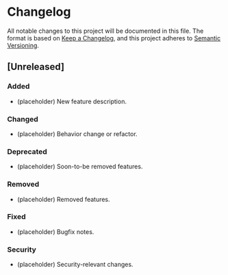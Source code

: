 # Changelog
All notable changes to this project will be documented in this file.
The format is based on [Keep a Changelog](https://keepachangelog.com/en/1.1.0/),
and this project adheres to [Semantic Versioning](https://semver.org/spec/v2.0.0.html).

## [Unreleased]
### Added
- (placeholder) New feature description.
### Changed
- (placeholder) Behavior change or refactor.
### Deprecated
- (placeholder) Soon-to-be removed features.
### Removed
- (placeholder) Removed features.
### Fixed
- (placeholder) Bugfix notes.
### Security
- (placeholder) Security-relevant changes.

